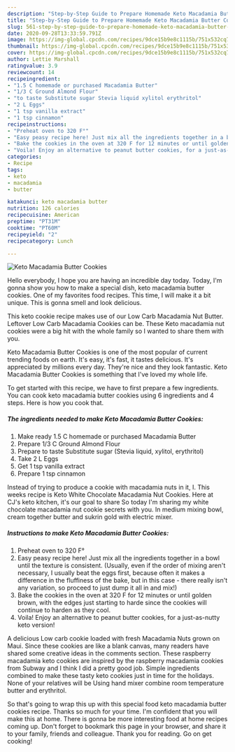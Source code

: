 ```yaml
---
description: "Step-by-Step Guide to Prepare Homemade Keto Macadamia Butter Cookies"
title: "Step-by-Step Guide to Prepare Homemade Keto Macadamia Butter Cookies"
slug: 561-step-by-step-guide-to-prepare-homemade-keto-macadamia-butter-cookies
date: 2020-09-28T13:33:59.791Z
image: https://img-global.cpcdn.com/recipes/9dce15b9e8c1115b/751x532cq70/keto-macadamia-butter-cookies-recipe-main-photo.jpg
thumbnail: https://img-global.cpcdn.com/recipes/9dce15b9e8c1115b/751x532cq70/keto-macadamia-butter-cookies-recipe-main-photo.jpg
cover: https://img-global.cpcdn.com/recipes/9dce15b9e8c1115b/751x532cq70/keto-macadamia-butter-cookies-recipe-main-photo.jpg
author: Lettie Marshall
ratingvalue: 3.9
reviewcount: 14
recipeingredient:
- "1.5 C homemade or purchased Macadamia Butter"
- "1/3 C Ground Almond Flour"
- "to taste Substitute sugar Stevia liquid xylitol erythritol"
- "2 L Eggs"
- "1 tsp vanilla extract"
- "1 tsp cinnamon"
recipeinstructions:
- "Preheat oven to 320 F°"
- "Easy peasy recipe here! Just mix all the ingredients together in a bowl until the texture is consistent. (Usually, even if the order of mixing aren&#39;t necessary, I usually beat the eggs first, because often it makes a difference in the fluffiness of the bake, but in this case - there really isn&#39;t any variation, so proceed to just dump it all in and mix!)"
- "Bake the cookies in the oven at 320 F for 12 minutes or until golden brown, with the edges just starting to harde since the cookies will continue to harden as they cool."
- "Voila! Enjoy an alternative to peanut butter cookies, for a just-as-nutty keto version!"
categories:
- Recipe
tags:
- keto
- macadamia
- butter

katakunci: keto macadamia butter 
nutrition: 126 calories
recipecuisine: American
preptime: "PT31M"
cooktime: "PT60M"
recipeyield: "2"
recipecategory: Lunch

---
```



![Keto Macadamia Butter Cookies](https://img-global.cpcdn.com/recipes/9dce15b9e8c1115b/751x532cq70/keto-macadamia-butter-cookies-recipe-main-photo.jpg)

Hello everybody, I hope you are having an incredible day today. Today, I'm gonna show you how to make a special dish, keto macadamia butter cookies. One of my favorites food recipes. This time, I will make it a bit unique. This is gonna smell and look delicious.

This keto cookie recipe makes use of our Low Carb Macadamia Nut Butter. Leftover Low Carb Macadamia Cookies can be. These Keto macadamia nut cookies were a big hit with the whole family so I wanted to share them with you.

Keto Macadamia Butter Cookies is one of the most popular of current trending foods on earth. It's easy, it's fast, it tastes delicious. It's appreciated by millions every day. They're nice and they look fantastic. Keto Macadamia Butter Cookies is something that I've loved my whole life.


To get started with this recipe, we have to first prepare a few ingredients. You can cook keto macadamia butter cookies using 6 ingredients and 4 steps. Here is how you cook that.

<!--inarticleads1-->

##### The ingredients needed to make Keto Macadamia Butter Cookies:

1. Make ready 1.5 C homemade or purchased Macadamia Butter
1. Prepare 1/3 C Ground Almond Flour
1. Prepare to taste Substitute sugar (Stevia liquid, xylitol, erythritol)
1. Take 2 L Eggs
1. Get 1 tsp vanilla extract
1. Prepare 1 tsp cinnamon


Instead of trying to produce a cookie with macadamia nuts in it, I. This weeks recipe is Keto White Chocolate Macadamia Nut Cookies. Here at CJ&#39;s keto kitchen, it&#39;s our goal to share So today I&#39;m sharing my white chocolate macadamia nut cookie secrets with you. In medium mixing bowl, cream together butter and sukrin gold with electric mixer. 

<!--inarticleads2-->

##### Instructions to make Keto Macadamia Butter Cookies:

1. Preheat oven to 320 F°
1. Easy peasy recipe here! Just mix all the ingredients together in a bowl until the texture is consistent. (Usually, even if the order of mixing aren&#39;t necessary, I usually beat the eggs first, because often it makes a difference in the fluffiness of the bake, but in this case - there really isn&#39;t any variation, so proceed to just dump it all in and mix!)
1. Bake the cookies in the oven at 320 F for 12 minutes or until golden brown, with the edges just starting to harde since the cookies will continue to harden as they cool.
1. Voila! Enjoy an alternative to peanut butter cookies, for a just-as-nutty keto version!


A delicious Low carb cookie loaded with fresh Macadamia Nuts grown on Maui. Since these cookies are like a blank canvas, many readers have shared some creative ideas in the comments section. These raspberry macadamia keto cookies are inspired by the raspberry macadamia cookies from Subway and I think I did a pretty good job. Simple ingredients combined to make these tasty keto cookies just in time for the holidays. None of your relatives will be Using hand mixer combine room temperature butter and erythritol. 

So that's going to wrap this up with this special food keto macadamia butter cookies recipe. Thanks so much for your time. I'm confident that you will make this at home. There is gonna be more interesting food at home recipes coming up. Don't forget to bookmark this page in your browser, and share it to your family, friends and colleague. Thank you for reading. Go on get cooking!
